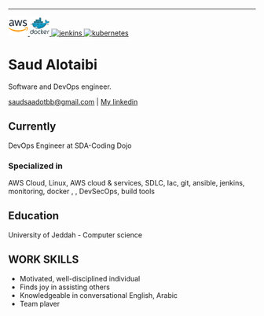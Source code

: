 ---
<p align="left"> <a href="https://aws.amazon.com" target="_blank" rel="noreferrer"> <img src="https://raw.githubusercontent.com/devicons/devicon/master/icons/amazonwebservices/amazonwebservices-original-wordmark.svg" alt="aws" width="40" height="40"/> </a> <a href="https://www.docker.com/" target="_blank" rel="noreferrer"> <img src="https://raw.githubusercontent.com/devicons/devicon/master/icons/docker/docker-original-wordmark.svg" alt="docker" width="40" height="40"/> </a> <a href="https://www.jenkins.io" target="_blank" rel="noreferrer"> <img src="https://www.vectorlogo.zone/logos/jenkins/jenkins-icon.svg" alt="jenkins" width="40" height="40"/> </a> <a href="https://kubernetes.io" target="_blank" rel="noreferrer"> <img src="https://www.vectorlogo.zone/logos/kubernetes/kubernetes-icon.svg" alt="kubernetes" width="40" height="40"/> </a> </p>


# Saud Alotaibi 
 Software and DevOps engineer.

<div id="webaddress">
<a href="saudsaadotbb@gmail.com">saudsaadotbb@gmail.com</a>
| <a href="https://www.linkedin.com/in/saud-alotaibi-480ba1133/">My linkedin</a>
</div>


## Currently
DevOps Engineer at SDA-Coding Dojo

### Specialized in

AWS Cloud, Linux, AWS cloud & services, SDLC, Iac, git, ansible, jenkins, monitoring, docker , , DevSecOps, build tools



## Education

University of Jeddah - Computer science


## WORK SKILLS

- Motivated, well-disciplined
individual
- Finds joy in assisting others
- Knowledgeable in conversational
English, Arabic
- Team plaver
